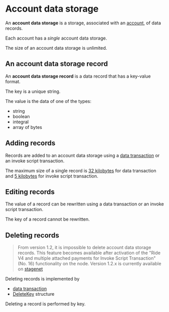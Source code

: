 # Account data storage

An **account data storage** is a storage, associated with an [account](/blockchain/account.md),  of data records.

Each account has a _single_ account data storage.

The size of an account data storage is unlimited.

## An account data storage record

An **account data storage record** is a data record that has a key-value format.

The key is a unique string.

The value is the data of one of the types:

* string
* boolean
* integral
* array of bytes

## Adding records

Records are added to an account data storage using a [data transaction](/blockchain/transaction-type/data-transaction.md) or an invoke script transaction.

The maximum size of a single record is [32 kilobytes](https://github.com/wavesplatform/Waves/blob/79442553314012cc0e2c1defca9d85f8a84e1770/lang/shared/src/main/scala/com/wavesplatform/lang/v1/ContractLimits.scala#L11) for data transaction and [5 kilobytes](https://github.com/wavesplatform/Waves/blob/79442553314012cc0e2c1defca9d85f8a84e1770/lang/shared/src/main/scala/com/wavesplatform/lang/v1/ContractLimits.scala#L20) for invoke script transaction.

## Editing records

The value of a record can be rewritten using a data transaction or an invoke script transaction.

The key of a record cannot be rewritten.

## Deleting records

> From version 1.2, it is impossible to delete account data storage records. This feature becomes available after activation of the "Ride V4 and multiple attached payments for Invoke Script Transaction" (No. 16) functionality on the node.
Version 1.2.x is currently available on [stagenet](/blockchain/blockchain-network/stage-network.md)

Deleting records is implemented by

- [data transaction](/blockchain/transaction-type/data-transaction.md)
- [DeleteKey](/ride/structures/common-structures/delete-key.md) structure

Deleting a record is performed by key.
